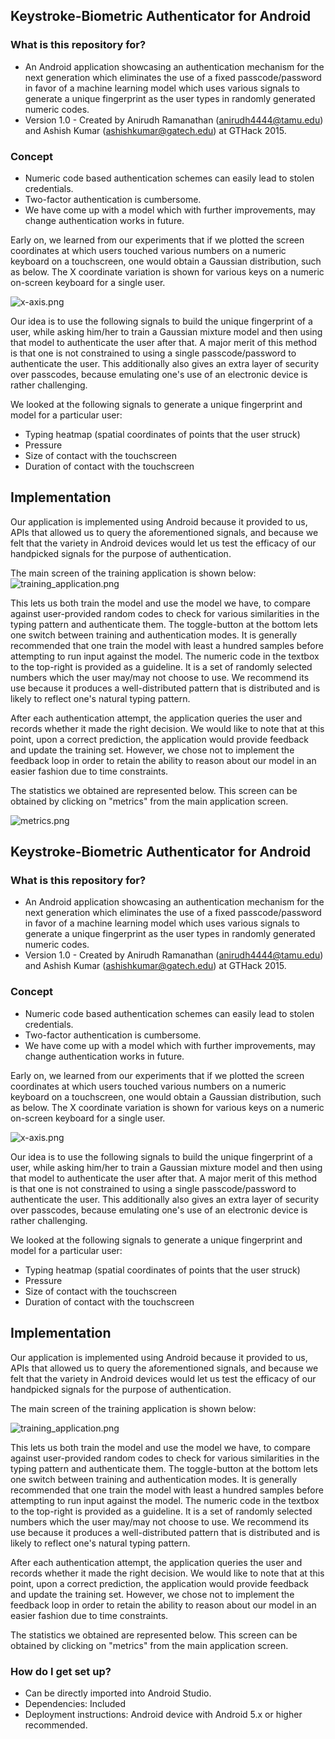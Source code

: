 ## Keystroke-Biometric Authenticator for Android ##

### What is this repository for? ###

* An Android application showcasing an authentication mechanism for the next generation which eliminates the use of a fixed passcode/password in favor of a machine learning model which uses various signals to generate a unique fingerprint as the user types in randomly generated numeric codes. 
* Version 1.0 - Created by Anirudh Ramanathan (anirudh4444@tamu.edu) and Ashish Kumar (ashishkumar@gatech.edu) at GTHack 2015.

### Concept ###

* Numeric code based authentication schemes can easily lead to stolen credentials.
* Two-factor authentication is cumbersome.
* We have come up with a model which with further improvements, may change authentication works in future.

Early on, we learned from our experiments that if we plotted the screen coordinates at which users touched various numbers on a numeric keyboard on a touchscreen, one would obtain a Gaussian distribution, such as below. The X coordinate variation is shown for various keys on a numeric on-screen keyboard for a single user. 

![x-axis.png](https://bitbucket.org/repo/B6beke/images/3900933863-x-axis.png)

Our idea is to use the following signals to build the unique fingerprint of a user, while asking him/her to train a Gaussian mixture model and then using that model to authenticate the user after that. A major merit of this method is that one is not constrained to using a single passcode/password to authenticate the user. This additionally also gives an extra layer of security over passcodes, because emulating one's use of an electronic device is rather challenging.

We looked at the following signals to generate a unique fingerprint and model for a particular user:
* Typing heatmap (spatial coordinates of points that the user struck)
* Pressure
* Size of contact with the touchscreen
* Duration of contact with the touchscreen 

## Implementation ##

Our application is implemented using Android because it provided to us, APIs that allowed us to query the aforementioned signals, and because we felt that the variety in Android devices would let us test the efficacy of our handpicked signals for the purpose of authentication.

The main screen of the training application is shown below:
![training_application.png](https://bitbucket.org/repo/B6beke/images/1869717867-training_application.png)

This lets us both train the model and use the model we have, to compare against user-provided random codes to check for various similarities in the typing pattern and authenticate them. The toggle-button at the bottom lets one switch between training and authentication modes. It is generally recommended that one train the model with least a hundred samples before attempting to run input against the model. The numeric code in the textbox to the top-right is provided as a guideline. It is a set of randomly selected numbers which the user may/may not choose to use. We recommend its use because it produces a well-distributed pattern that is distributed and is likely to reflect one's natural typing pattern. 

After each authentication attempt, the application queries the user and records whether it made the right decision. We would like to note that at this point, upon a correct prediction, the application would provide feedback and update the training set. However, we chose not to implement the feedback loop in order to retain the ability to reason about our model in an easier fashion due to time constraints.

The statistics we obtained are represented below. This screen can be obtained by clicking on "metrics" from the main application screen.

![metrics.png](https://bitbucket.org/repo/B6beke/images/404403605-metrics.png)
## Keystroke-Biometric Authenticator for Android ##

### What is this repository for? ###

* An Android application showcasing an authentication mechanism for the next generation which eliminates the use of a fixed passcode/password in favor of a machine learning model which uses various signals to generate a unique fingerprint as the user types in randomly generated numeric codes. 
* Version 1.0 - Created by Anirudh Ramanathan (anirudh4444@tamu.edu) and Ashish Kumar (ashishkumar@gatech.edu) at GTHack 2015.

### Concept ###

* Numeric code based authentication schemes can easily lead to stolen credentials.
* Two-factor authentication is cumbersome.
* We have come up with a model which with further improvements, may change authentication works in future.

Early on, we learned from our experiments that if we plotted the screen coordinates at which users touched various numbers on a numeric keyboard on a touchscreen, one would obtain a Gaussian distribution, such as below. The X coordinate variation is shown for various keys on a numeric on-screen keyboard for a single user. 

![x-axis.png](https://bitbucket.org/repo/B6beke/images/3900933863-x-axis.png)

Our idea is to use the following signals to build the unique fingerprint of a user, while asking him/her to train a Gaussian mixture model and then using that model to authenticate the user after that. A major merit of this method is that one is not constrained to using a single passcode/password to authenticate the user. This additionally also gives an extra layer of security over passcodes, because emulating one's use of an electronic device is rather challenging.

We looked at the following signals to generate a unique fingerprint and model for a particular user:
* Typing heatmap (spatial coordinates of points that the user struck)
* Pressure
* Size of contact with the touchscreen
* Duration of contact with the touchscreen 

## Implementation ##

Our application is implemented using Android because it provided to us, APIs that allowed us to query the aforementioned signals, and because we felt that the variety in Android devices would let us test the efficacy of our handpicked signals for the purpose of authentication.

The main screen of the training application is shown below:

![training_application.png](https://bitbucket.org/repo/B6beke/images/1869717867-training_application.png)

This lets us both train the model and use the model we have, to compare against user-provided random codes to check for various similarities in the typing pattern and authenticate them. The toggle-button at the bottom lets one switch between training and authentication modes. It is generally recommended that one train the model with least a hundred samples before attempting to run input against the model. The numeric code in the textbox to the top-right is provided as a guideline. It is a set of randomly selected numbers which the user may/may not choose to use. We recommend its use because it produces a well-distributed pattern that is distributed and is likely to reflect one's natural typing pattern. 

After each authentication attempt, the application queries the user and records whether it made the right decision. We would like to note that at this point, upon a correct prediction, the application would provide feedback and update the training set. However, we chose not to implement the feedback loop in order to retain the ability to reason about our model in an easier fashion due to time constraints.

The statistics we obtained are represented below. This screen can be obtained by clicking on "metrics" from the main application screen.

### How do I get set up? ###

* Can be directly imported into Android Studio. 
* Dependencies: Included
* Deployment instructions: Android device with Android 5.x or higher recommended.